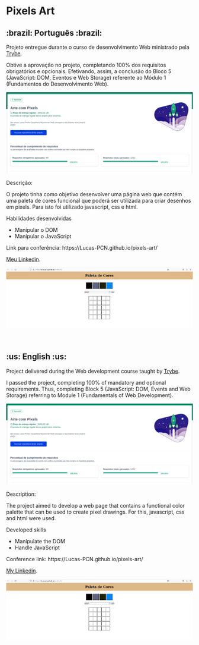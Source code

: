 # Pixels Art

<h2>:brazil: Português :brazil:</h2>

<p>Projeto entregue durante o curso de desenvolvimento Web ministrado pela <a href="https://www.betrybe.com" targe="_blank" rel="nofollow">Trybe</a>.</p>

<p>Obtive a aprovação no projeto, completando 100% dos requisitos obrigatórios e opcionais. Efetivando, assim, a conclusão do Bloco 5 (JavaScript: DOM, Eventos e Web Storage) referente ao Módulo 1 (Fundamentos do Desenvolvimento Web).</p>

![Minha nota no projeto](./notaPixel.png)

<p>Descrição:</p>

<p>O projeto tinha como objetivo desenvolver uma página web que contém uma paleta de cores funcional que poderá ser utilizada para criar desenhos em pixels. Para isto foi utilizado javascript, css e html.</p>

<p>Habilidades desenvolvidas</p>

<ul>
<li>Manipular o DOM</li>
<li>Manipular o JavaScript</li>
</ul>

<p>Link para conferência: https://Lucas-PCN.github.io/pixels-art/</p>

<p><a href="https://www.linkedin.com/in/lucas-pereira-castanheira-nascimento-238355190/" targe="_blank" rel="nofollow">Meu Linkedin</a>.</p>

![Imagem do site](./meuSite.png)

<br>

<h2>:us: English :us:</h2>

<p>Project delivered during the Web development course taught by <a href="https://www.betrybe.com" targe="_blank" rel="nofollow">Trybe</a>.</p>

<p>I passed the project, completing 100% of mandatory and optional requirements. Thus, completing Block 5 (JavaScript: DOM, Events and Web Storage) referring to Module 1 (Fundamentals of Web Development).</p>

![Minha nota no projeto](./notaPixel.png)

<p>Description:</p>

<p>The project aimed to develop a web page that contains a functional color palette that can be used to create pixel drawings. For this, javascript, css and html were used.</p>

<p>Developed skills</p>

<ul>
<li>Manipulate the DOM</li>
<li>Handle JavaScript</li>
</ul>

<p>Conference link: https://Lucas-PCN.github.io/pixels-art/</p>

<p><a href="https://www.linkedin.com/in/lucas-pereira-castanheira-nascimento-238355190/" targe="_blank" rel="nofollow">My Linkedin</a>.</p>

![Imagem do site](./meuSite.png)


